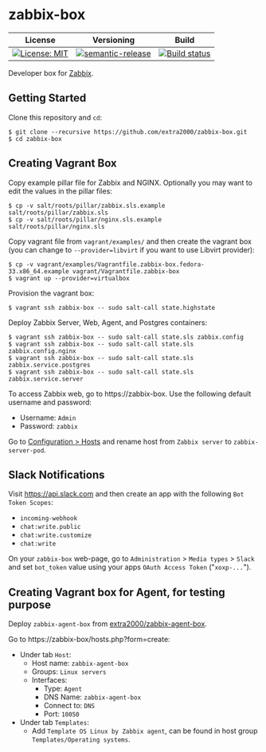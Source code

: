 # zabbix-box

| License | Versioning | Build |
| ------- | ---------- | ----- |
| [![License: MIT](https://img.shields.io/badge/License-MIT-yellow.svg)](https://opensource.org/licenses/MIT) | [![semantic-release](https://img.shields.io/badge/%20%20%F0%9F%93%A6%F0%9F%9A%80-semantic--release-e10079.svg)](https://github.com/semantic-release/semantic-release) | [![Build status](https://ci.appveyor.com/api/projects/status/fsr74lorx5h1ht58/branch/master?svg=true)](https://ci.appveyor.com/project/nikAizuddin/zabbix-box/branch/master) |

Developer box for [Zabbix](https://github.com/zabbix/zabbix).


## Getting Started

Clone this repository and `cd`:
```
$ git clone --recursive https://github.com/extra2000/zabbix-box.git
$ cd zabbix-box
```


## Creating Vagrant Box

Copy example pillar file for Zabbix and NGINX. Optionally you may want to edit the values in the pillar files:
```
$ cp -v salt/roots/pillar/zabbix.sls.example salt/roots/pillar/zabbix.sls
$ cp -v salt/roots/pillar/nginx.sls.example salt/roots/pillar/nginx.sls
```

Copy vagrant file from `vagrant/examples/` and then create the vagrant box (you can change to `--provider=libvirt` if you want to use Libvirt provider):
```
$ cp -v vagrant/examples/Vagrantfile.zabbix-box.fedora-33.x86_64.example vagrant/Vagrantfile.zabbix-box
$ vagrant up --provider=virtualbox
```

Provision the vagrant box:
```
$ vagrant ssh zabbix-box -- sudo salt-call state.highstate
```

Deploy Zabbix Server, Web, Agent, and Postgres containers:
```
$ vagrant ssh zabbix-box -- sudo salt-call state.sls zabbix.config
$ vagrant ssh zabbix-box -- sudo salt-call state.sls zabbix.config.nginx
$ vagrant ssh zabbix-box -- sudo salt-call state.sls zabbix.service.postgres
$ vagrant ssh zabbix-box -- sudo salt-call state.sls zabbix.service.server
```

To access Zabbix web, go to https://zabbix-box. Use the following default username and password:
* Username: `Admin`
* Password: `zabbix`

Go to [Configuration > Hosts](https://zabbix-box/hosts.php) and rename host from `Zabbix server` to `zabbix-server-pod`.


## Slack Notifications

Visit https://api.slack.com and then create an app with the following `Bot Token Scopes`:
* `incoming-webhook`
* `chat:write.public`
* `chat:write.customize`
* `chat:write`

On your `zabbix-box` web-page, go to `Administration` > `Media types` > `Slack` and set `bot_token` value using your apps `OAuth Access Token` ("`xoxp-...`").


## Creating Vagrant box for Agent, for testing purpose

Deploy `zabbix-agent-box` from [extra2000/zabbix-agent-box](https://github.com/extra2000/zabbix-agent-box).

Go to https://zabbix-box/hosts.php?form=create:

* Under tab `Host`:
    * Host name: `zabbix-agent-box`
    * Groups: `Linux servers`
    * Interfaces:
        * Type: `Agent`
        * DNS Name: `zabbix-agent-box`
        * Connect to: `DNS`
        * Port: `10050`
* Under tab `Templates`:
    * Add `Template OS Linux by Zabbix agent`, can be found in host group `Templates/Operating systems`.
